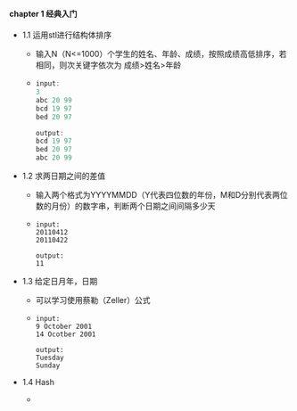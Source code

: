 

#### chapter 1  经典入门

- 1.1 运用stl进行结构体排序

  - 输入N（N<=1000）个学生的姓名、年龄、成绩，按照成绩高低排序，若相同，则次关键字依次为 成绩>姓名>年龄

  - ```c++
    input:
    3
    abc 20 99
    bcd 19 97
    bed 20 97
    
    output:
    bcd 19 97
    bed 20 97
    abc 20 99
    ```

- 1.2 求两日期之间的差值

  - 输入两个格式为YYYYMMDD（Y代表四位数的年份，M和D分别代表两位数的月份）的数字串，判断两个日期之间间隔多少天

  - ```
    input:
    20110412
    20110422
    
    output:
    11
    ```

- 1.3 给定日月年，日期

  - 可以学习使用蔡勒（Zeller）公式

  - ```
    input:
    9 October 2001
    14 Ocotber 2001
    
    output:
    Tuesday
    Sunday
    ```

- 1.4 Hash

  - 
